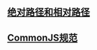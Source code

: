 

## [绝对路径和相对路径](https://zhidao.baidu.com/question/54621865.html)


## [CommonJS规范](https://www.cnblogs.com/littlebirdlbw/p/5670633.html)
